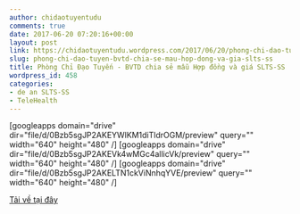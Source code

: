 ```yaml
---
author: chidaotuyentudu
comments: true
date: 2017-06-20 07:20:16+00:00
layout: post
link: https://chidaotuyentudu.wordpress.com/2017/06/20/phong-chi-dao-tuyen-bvtd-chia-se-mau-hop-dong-va-gia-slts-ss/
slug: phong-chi-dao-tuyen-bvtd-chia-se-mau-hop-dong-va-gia-slts-ss
title: Phòng Chỉ Đạo Tuyến - BVTD chia sẻ mẫu Hợp đồng và giá SLTS-SS
wordpress_id: 458
categories:
- de an SLTS-SS
- TeleHealth
---
```


<!-- more -->

[googleapps domain="drive" dir="file/d/0Bzb5sgJP2AKEYWlKM1diTldrOGM/preview" query="" width="640" height="480" /]
[googleapps domain="drive" dir="file/d/0Bzb5sgJP2AKEVk4wMGc4allicVk/preview" query="" width="640" height="480" /]
[googleapps domain="drive" dir="file/d/0Bzb5sgJP2AKELTN1ckViNnhqYVE/preview" query="" width="640" height="480" /]

[Tải về tại đây](https://drive.google.com/drive/folders/0Bzb5sgJP2AKEVVZyY3AxWXVZdzA?usp=sharing)
